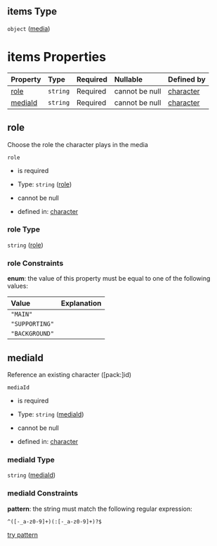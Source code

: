 ## items Type

`object` ([media](character-properties-media-media.md))

# items Properties

| Property            | Type     | Required | Nullable       | Defined by                                                                                                                                             |
| :------------------ | :------- | :------- | :------------- | :----------------------------------------------------------------------------------------------------------------------------------------------------- |
| [role](#role)       | `string` | Required | cannot be null | [character](character-properties-media-media-properties-role.md "https://fable.deno.dev/character.json#/properties/media/items/properties/role")       |
| [mediaId](#mediaid) | `string` | Required | cannot be null | [character](character-properties-media-media-properties-mediaid.md "https://fable.deno.dev/character.json#/properties/media/items/properties/mediaId") |

## role

Choose the role the character plays in the media

`role`

*   is required

*   Type: `string` ([role](character-properties-media-media-properties-role.md))

*   cannot be null

*   defined in: [character](character-properties-media-media-properties-role.md "https://fable.deno.dev/character.json#/properties/media/items/properties/role")

### role Type

`string` ([role](character-properties-media-media-properties-role.md))

### role Constraints

**enum**: the value of this property must be equal to one of the following values:

| Value          | Explanation |
| :------------- | :---------- |
| `"MAIN"`       |             |
| `"SUPPORTING"` |             |
| `"BACKGROUND"` |             |

## mediaId

Reference an existing character (\[pack:]id)

`mediaId`

*   is required

*   Type: `string` ([mediaId](character-properties-media-media-properties-mediaid.md))

*   cannot be null

*   defined in: [character](character-properties-media-media-properties-mediaid.md "https://fable.deno.dev/character.json#/properties/media/items/properties/mediaId")

### mediaId Type

`string` ([mediaId](character-properties-media-media-properties-mediaid.md))

### mediaId Constraints

**pattern**: the string must match the following regular expression:&#x20;

```regexp
^([-_a-z0-9]+)(:[-_a-z0-9]+)?$
```

[try pattern](https://regexr.com/?expression=%5E\(%5B-_a-z0-9%5D%2B\)\(%3A%5B-_a-z0-9%5D%2B\)%3F%24 "try regular expression with regexr.com")
